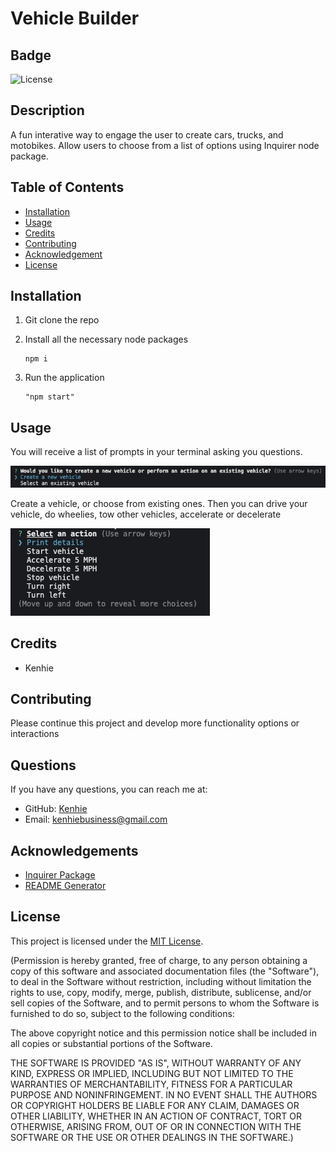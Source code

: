 
# Vehicle Builder

## Badge
![License](https://img.shields.io/badge/License-MIT-yellow.svg)

## Description
A fun interative way to engage the user to create cars, trucks, and motobikes. Allow users to choose from a list of options using Inquirer node package.

## Table of Contents
- [Installation](#installation)
- [Usage](#usage)
- [Credits](#credits)
- [Contributing](#contributing)
- [Acknowledgement](#acknowledgements)
- [License](#license)

## Installation
1. Git clone the repo

2. Install all the necessary node packages
    ```
    npm i
    ```
3. Run the application
    ```
    "npm start" 
    ```
## Usage
You will receive a list of prompts in your terminal asking you questions. 

![First Option](./images/Inquirer_1.jpg)

Create a vehicle, or choose from existing ones. Then you can drive your vehicle, do wheelies, tow other vehicles, accelerate or decelerate

![Multiple Options](./images/Inquirer_2.jpg)

## Credits
- Kenhie

## Contributing
Please continue this project and develop more functionality options or interactions

## Questions
If you have any questions, you can reach me at:

- GitHub: [Kenhie](https://github.com/Kenhie)
- Email: kenhiebusiness@gmail.com

## Acknowledgements
- [Inquirer Package](https://www.npmjs.com/package/inquirer)
- [README Generator](https://github.com/Kenhie94/ReadMeGenerator)

## License
This project is licensed under the [MIT License](![License](https://opensource.org/licenses/MIT)).

(Permission is hereby granted, free of charge, to any person obtaining a copy of this software and associated documentation files (the "Software"), to deal in the Software without restriction, including
    without limitation the rights to use, copy, modify, merge, publish, distribute, sublicense, and/or sell copies of the Software, and to permit persons to whom the Software is furnished to do so, subject to the following conditions:

The above copyright notice and this permission notice shall be included in all copies or substantial portions of the Software.

THE SOFTWARE IS PROVIDED "AS IS", WITHOUT WARRANTY OF ANY KIND, EXPRESS OR IMPLIED, INCLUDING BUT NOT LIMITED TO THE WARRANTIES OF MERCHANTABILITY, FITNESS FOR A PARTICULAR PURPOSE AND NONINFRINGEMENT. IN NO EVENT SHALL THE AUTHORS OR COPYRIGHT HOLDERS BE LIABLE FOR ANY CLAIM, DAMAGES OR OTHER LIABILITY, WHETHER IN AN ACTION OF CONTRACT, TORT OR OTHERWISE, ARISING FROM, OUT OF OR IN CONNECTION WITH THE SOFTWARE OR THE USE OR OTHER DEALINGS IN THE SOFTWARE.)

